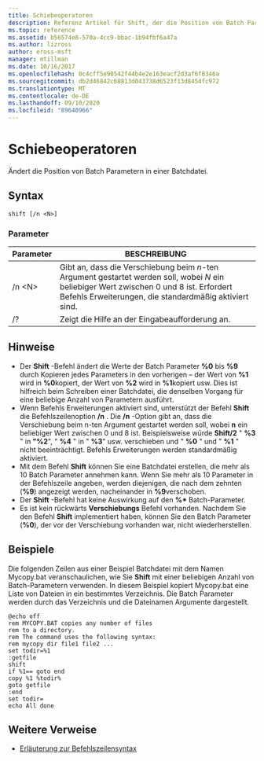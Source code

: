 ```yaml
---
title: Schiebeoperatoren
description: Referenz Artikel für Shift, der die Position von Batch Parametern in einer Batchdatei ändert.
ms.topic: reference
ms.assetid: b56574e8-570a-4cc9-bbac-1b94fbf6a47a
ms.author: lizross
author: eross-msft
manager: mtillman
ms.date: 10/16/2017
ms.openlocfilehash: 0c4cff5e90542f44b4e2e163eacf2d3af6f8346a
ms.sourcegitcommit: db2d46842c68813d043738d6523f13d8454fc972
ms.translationtype: MT
ms.contentlocale: de-DE
ms.lasthandoff: 09/10/2020
ms.locfileid: "89640966"
---
```

# <a name="shift"></a>Schiebeoperatoren

Ändert die Position von Batch Parametern in einer Batchdatei.



## <a name="syntax"></a>Syntax

```
shift [/n <N>]
```

### <a name="parameters"></a>Parameter

|Parameter|BESCHREIBUNG|
|---------|-----------|
|/n \<N>|Gibt an, dass die Verschiebung beim *n*-ten Argument gestartet werden soll, wobei *N* ein beliebiger Wert zwischen 0 und 8 ist. Erfordert Befehls Erweiterungen, die standardmäßig aktiviert sind.|
|/?|Zeigt die Hilfe an der Eingabeaufforderung an.|

## <a name="remarks"></a>Hinweise

- Der **Shift** -Befehl ändert die Werte der Batch Parameter **%0** bis **%9** durch Kopieren jedes Parameters in den vorherigen – der Wert von **%1** wird in **%0**kopiert, der Wert von **%2** wird in **%1**kopiert usw. Dies ist hilfreich beim Schreiben einer Batchdatei, die denselben Vorgang für eine beliebige Anzahl von Parametern ausführt.
- Wenn Befehls Erweiterungen aktiviert sind, unterstützt der Befehl **Shift** die Befehlszeilenoption **/n** . Die **/n** -Option gibt an, dass die Verschiebung beim n-ten Argument gestartet werden soll, wobei **n** ein beliebiger Wert zwischen 0 und 8 ist. Beispielsweise würde **Shift/2** " **%3** " in **"%2**", " **%4** " in " **%3**" usw. verschieben und " **%0** " und " **%1** " nicht beeinträchtigt. Befehls Erweiterungen werden standardmäßig aktiviert.
- Mit dem Befehl **Shift** können Sie eine Batchdatei erstellen, die mehr als 10 Batch Parameter annehmen kann. Wenn Sie mehr als 10 Parameter in der Befehlszeile angeben, werden diejenigen, die nach dem zehnten (**%9**) angezeigt werden, nacheinander in **%9**verschoben.
- Der **Shift** -Befehl hat keine Auswirkung auf den **%\*** Batch-Parameter.
- Es ist kein rückwärts **Verschiebungs** Befehl vorhanden. Nachdem Sie den Befehl **Shift** implementiert haben, können Sie den Batch Parameter (**%0**), der vor der Verschiebung vorhanden war, nicht wiederherstellen.

## <a name="examples"></a>Beispiele

Die folgenden Zeilen aus einer Beispiel Batchdatei mit dem Namen Mycopy.bat veranschaulichen, wie Sie **Shift** mit einer beliebigen Anzahl von Batch-Parametern verwenden. In diesem Beispiel kopiert Mycopy.bat eine Liste von Dateien in ein bestimmtes Verzeichnis. Die Batch Parameter werden durch das Verzeichnis und die Dateinamen Argumente dargestellt.
```
@echo off
rem MYCOPY.BAT copies any number of files
rem to a directory.
rem The command uses the following syntax:
rem mycopy dir file1 file2 ...
set todir=%1
:getfile
shift
if %1== goto end
copy %1 %todir%
goto getfile
:end
set todir=
echo All done
```

## <a name="additional-references"></a>Weitere Verweise

- [Erläuterung zur Befehlszeilensyntax](command-line-syntax-key.md)
